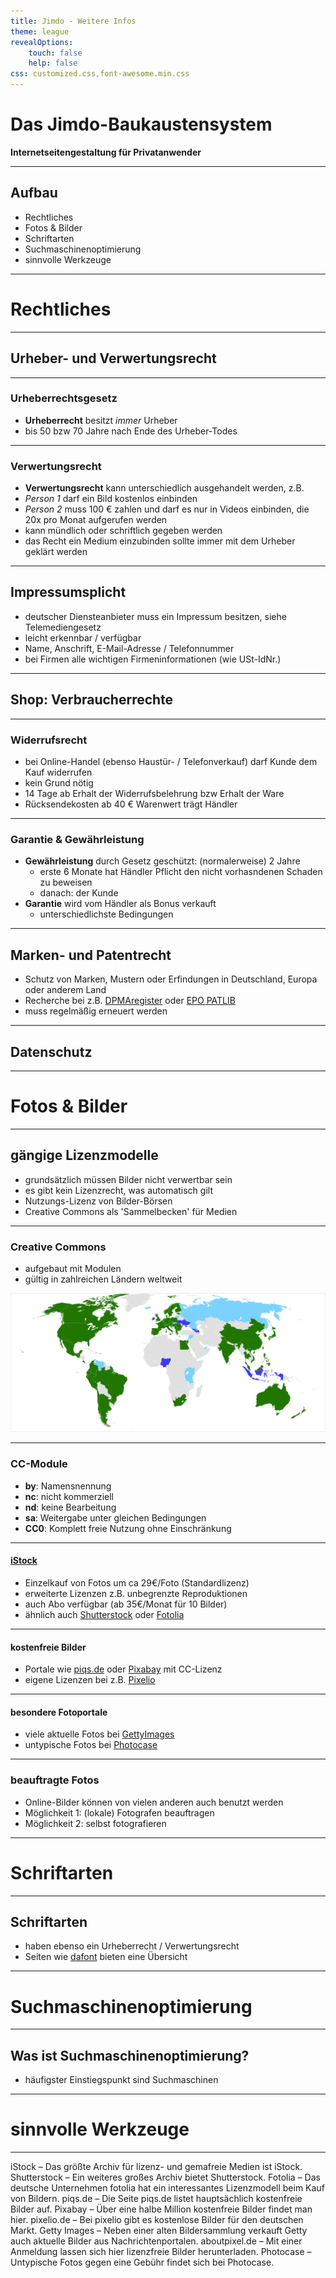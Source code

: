 ```yaml
---
title: Jimdo - Weitere Infos
theme: league
revealOptions:
    touch: false
    help: false
css: customized.css,font-awesome.min.css
---
```

# Das Jimdo-Baukaustensystem

**Internetseitengestaltung für Privatanwender**

----

## Aufbau
- Rechtliches
- Fotos & Bilder
- Schriftarten
- Suchmaschinenoptimierung
- sinnvolle Werkzeuge

---

<!-- .slide: data-background="images/study.jpg" -->
# Rechtliches

----

## Urheber- und Verwertungsrecht

----

### Urheberrechtsgesetz

- **Urheberrecht** besitzt *immer* Urheber
- bis 50 bzw 70 Jahre nach Ende des Urheber-Todes

----

### Verwertungsrecht

- **Verwertungsrecht** kann unterschiedlich ausgehandelt werden, z.B.
- *Person 1* darf ein Bild kostenlos einbinden
- *Person 2* muss 100 € zahlen und darf es nur in Videos einbinden, die 20x pro Monat aufgerufen werden
- kann mündlich oder schriftlich gegeben werden
- das Recht ein Medium einzubinden sollte immer mit dem Urheber geklärt werden

----

## Impressumsplicht

- deutscher Diensteanbieter muss ein Impressum besitzen, siehe Telemediengesetz
- leicht erkennbar / verfügbar
- Name, Anschrift, E-Mail-Adresse / Telefonnummer
- bei Firmen alle wichtigen Firmeninformationen (wie USt-IdNr.)

----

## Shop: Verbraucherrechte

----

### Widerrufsrecht

- bei Online-Handel (ebenso Haustür- / Telefonverkauf) darf Kunde dem Kauf widerrufen
- kein Grund nötig
- 14 Tage ab Erhalt der Widerrufsbelehrung bzw Erhalt der Ware
- Rücksendekosten ab 40 € Warenwert trägt Händler

----

### Garantie & Gewährleistung

- **Gewährleistung** durch Gesetz geschützt: (normalerweise) 2 Jahre
  - erste 6 Monate hat Händler Pflicht den nicht vorhasndenen Schaden zu beweisen
  - danach: der Kunde
- **Garantie** wird vom Händler als Bonus verkauft
  - unterschiedlichste Bedingungen

----

## Marken- und Patentrecht

- Schutz von Marken, Mustern oder Erfindungen in Deutschland, Europa oder anderem Land
- Recherche bei z.B. [DPMAregister](https://register.dpma.de/DPMAregister/marke/einsteiger) oder [EPO PATLIB](https://www.epo.org/searching-for-patents/helpful-resources/patlib_de.html)
- muss regelmäßig erneuert werden

----

## Datenschutz

---

<!-- .slide: data-background="images/tea.jpg" -->
# Fotos & Bilder

----

## gängige Lizenzmodelle

- grundsätzlich müssen Bilder nicht verwertbar sein
- es gibt kein Lizenzrecht, was automatisch gilt
- Nutzungs-Lizenz von Bilder-Börsen
- Creative Commons als 'Sammelbecken' für Medien

----

### Creative Commons

- aufgebaut mit Modulen
- gültig in zahlreichen Ländern weltweit

![Lizenz-Adaptionen Creative Commons](images/Creative_Commons_Intl_Map.svg)

----

### CC-Module

- **by**: Namensnennung
- **nc**: nicht kommerziell
- **nd**: keine Bearbeitung
- **sa**: Weitergabe unter gleichen Bedingungen
- **CC0**: Komplett freie Nutzung ohne Einschränkung

----

#### [iStock](https://www.istockphoto.com/de)

- Einzelkauf von Fotos um ca 29€/Foto (Standardlizenz)
- erweiterte Lizenzen z.B. unbegrenzte Reproduktionen
- auch Abo verfügbar (ab 35€/Monat für 10 Bilder)
- ähnlich auch [Shutterstock](https://www.shutterstock.com/de/) oder [Fotolia](https://de.fotolia.com/)

----

#### kostenfreie Bilder

- Portale wie [piqs.de](http://piqs.de/) oder [Pixabay](https://pixabay.com/de/) mit CC-Lizenz
- eigene Lizenzen bei z.B. [Pixelio](https://www.pixelio.de/)

----

#### besondere Fotoportale

- viele aktuelle Fotos bei [GettyImages](http://www.gettyimages.de/)
- untypische Fotos bei [Photocase](https://www.photocase.de/)

----

### beauftragte Fotos

- Online-Bilder können von vielen anderen auch benutzt werden
- Möglichkeit 1: (lokale) Fotografen beauftragen
- Möglichkeit 2: selbst fotografieren

---

<!-- .slide: data-background="images/typography.jpg" -->
# Schriftarten

----

## Schriftarten

- haben ebenso ein Urheberrecht / Verwertungsrecht
- Seiten wie [dafont](https://www.dafont.com/de/) bieten eine Übersicht

---

<!-- .slide: data-background="images/hand.jpg" -->
# Suchmaschinenoptimierung

----

## Was ist Suchmaschinenoptimierung?

- häufigster Einstiegspunkt sind Suchmaschinen

---

<!-- .slide: data-background="images/confused.jpg" -->
# sinnvolle Werkzeuge

----

iStock – Das größte Archiv für lizenz- und gemafreie Medien ist iStock.
Shutterstock – Ein weiteres großes Archiv bietet Shutterstock.
Fotolia – Das deutsche Unternehmen fotolia hat ein interessantes Lizenzmodell beim Kauf von Bildern.
piqs.de – Die Seite piqs.de listet hauptsächlich kostenfreie Bilder auf.
Pixabay – Über eine halbe Million kostenfreie Bilder findet man hier.
pixelio.de – Bei pixelio gibt es kostenlose Bilder für den deutschen Markt.
Getty Images – Neben einer alten Bildersammlung verkauft Getty auch aktuelle Bilder aus Nachrichtenportalen.
aboutpixel.de – Mit einer Anmeldung lassen sich hier lizenzfreie Bilder herunterladen.
Photocase – Untypische Fotos gegen eine Gebühr findet sich bei Photocase.